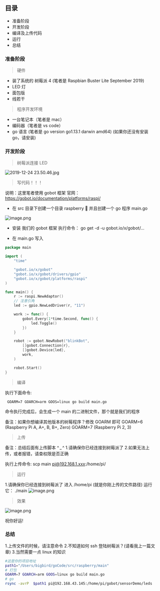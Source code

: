 ## 目录

- 准备阶段
- 开发阶段
- 编译及上传代码
- 运行
- 总结

### 准备阶段

> 硬件

- 装了系统的 树莓派 4 (笔者是 Raspbian Buster Lite September 2019)
- LED 灯
- 面包版
- 线若干

> 程序开发环境

- 一台笔记本（笔者是 mac）
- 编码器（笔者是 vs code）
- go 语言 (笔者是 go version go1.13.1 darwin amd64) (如果你还没有安装 go，请安装)

### 开发阶段

> 树莓派连接 LED

![2019-12-24 23.50.46.jpg](https://upload-images.jianshu.io/upload_images/20272322-d50266b056469e28.jpg?imageMogr2/auto-orient/strip%7CimageView2/2/w/1240)

> 写代码！！！

说明：这里笔者使用 gobot 框架
官网：https://gobot.io/documentation/platforms/raspi/

- 在 src 目录下创建一个目录 raspberry  并且创建一个 go 程序 main.go

![image.png](https://upload-images.jianshu.io/upload_images/20272322-f89430c57cb41f89.png?imageMogr2/auto-orient/strip%7CimageView2/2/w/1240)

- 安装 我们的 gobot 框架
  执行命令： go get -d -u gobot.io/x/gobot/...

- 在 main.go 写入

```go
package main

import (
	"time"

	"gobot.io/x/gobot"
	"gobot.io/x/gobot/drivers/gpio"
	"gobot.io/x/gobot/platforms/raspi"
)

func main() {
    r := raspi.NewAdaptor()
    // 注意引角
	led := gpio.NewLedDriver(r, "11")

	work := func() {
		gobot.Every(1*time.Second, func() {
			led.Toggle()
		})
	}

	robot := gobot.NewRobot("blinkBot",
		[]gobot.Connection{r},
		[]gobot.Device{led},
		work,
	)

	robot.Start()
}

```

> 编译

执行下面命令:

     GOARM=7 GOARCH=arm GOOS=linux go build main.go

命令执行完成后，会生成一个 main 的二进制文件，那个就是我们的程序

备注：如果你想编译其他版本的树莓程序？修改 GOARM 即可
GOARM=6 (Raspberry Pi A, A+, B, B+, Zero) GOARM=7 (Raspberry Pi 2, 3)

> 上传

备注：总结后面有上传脚本 ^ _ ^ 1.请确保你已经连接到树莓派了 2.如果无法上传，或者报错，请查权限是否正确

执行上传命令:
scp main pi@192.168.1.xxx:/home/pi/

> 运行

1.请确保你已经连接到树莓派了
进入 /home/pi (就是你刚上传的文件路径)
运行它： ./main
![image.png](https://upload-images.jianshu.io/upload_images/20272322-74890bd56b5833a6.png?imageMogr2/auto-orient/strip%7CimageView2/2/w/1240)

> 效果

![image.png](https://upload-images.jianshu.io/upload_images/20272322-b416bda0f2d0d69f.png?imageMogr2/auto-orient/strip%7CimageView2/2/w/1240)

祝你好运!

### 总结

1.上传文件的时候，请注意命令 2.不知道如何 ssh 登陆树莓派？(请看我上一篇文章) 3.当然需要一点 linux 的知识

```sh
#这是你的项目地址
path1="/Users/bigbird/goCode/src/raspberry/main"
# 打包
GOARM=7 GOARCH=arm GOOS=linux go build main.go
# go
rsync -avrP  $path1 pi@192.168.43.145:/home/pi/gobot/sensorDemo/leds
```
